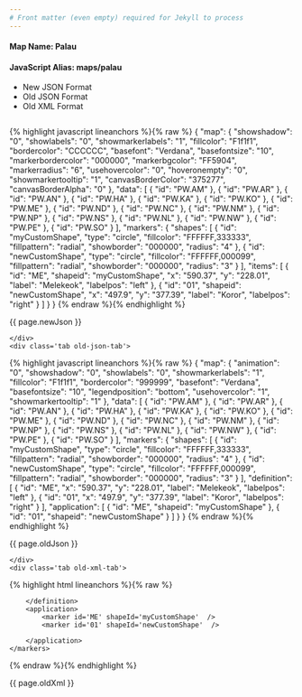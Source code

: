 ```yaml
---
# Front matter (even empty) required for Jekyll to process
---
```


#### Map Name: Palau

#### JavaScript Alias: maps/palau


<ul class='code-tabs'>
    <li class='active'>
        <a data-toggle='new-json'>New JSON Format</a>
    </li>
    <li>
        <a data-toggle='old-json'>Old JSON Format</a>
    </li>
    <li>
        <a data-toggle='old-xml'>Old XML Format</a>
    </li>
</ul>
<div class='tab-content'>
    <pre class='plain-code'></pre>
    <div class='tab new-json-tab active'>
{% highlight javascript lineanchors %}{% raw %}
{
    "map": {
        "showshadow": "0",
        "showlabels": "0",
        "showmarkerlabels": "1",
        "fillcolor": "F1f1f1",
        "bordercolor": "CCCCCC",
        "basefont": "Verdana",
        "basefontsize": "10",
        "markerbordercolor": "000000",
        "markerbgcolor": "FF5904",
        "markerradius": "6",
        "usehovercolor": "0",
        "hoveronempty": "0",
        "showmarkertooltip": "1",
        "canvasBorderColor": "375277",
        "canvasBorderAlpha": "0"
    },
    "data": [
        {
            "id": "PW.AM"
        },
        {
            "id": "PW.AR"
        },
        {
            "id": "PW.AN"
        },
        {
            "id": "PW.HA"
        },
        {
            "id": "PW.KA"
        },
        {
            "id": "PW.KO"
        },
        {
            "id": "PW.ME"
        },
        {
            "id": "PW.ND"
        },
        {
            "id": "PW.NC"
        },
        {
            "id": "PW.NM"
        },
        {
            "id": "PW.NP"
        },
        {
            "id": "PW.NS"
        },
        {
            "id": "PW.NL"
        },
        {
            "id": "PW.NW"
        },
        {
            "id": "PW.PE"
        },
        {
            "id": "PW.SO"
        }
    ],
    "markers": {
        "shapes": [
            {
                "id": "myCustomShape",
                "type": "circle",
                "fillcolor": "FFFFFF,333333",
                "fillpattern": "radial",
                "showborder": "000000",
                "radius": "4"
            },
            {
                "id": "newCustomShape",
                "type": "circle",
                "fillcolor": "FFFFFF,000099",
                "fillpattern": "radial",
                "showborder": "000000",
                "radius": "3"
            }
        ],
        "items": [
            {
                "id": "ME",
                "shapeid": "myCustomShape",
                "x": "590.37",
                "y": "228.01",
                "label": "Melekeok",
                "labelpos": "left"
            },
            {
                "id": "01",
                "shapeid": "newCustomShape",
                "x": "497.9",
                "y": "377.39",
                "label": "Koror",
                "labelpos": "right"
            }
        ]
    }
}
{% endraw %}{% endhighlight %}


<p class='text-success'>{{ page.newJson }}</p>

    </div>
    <div class='tab old-json-tab'>
{% highlight javascript lineanchors %}{% raw %}
{
    "map": {
        "animation": "0",
        "showshadow": "0",
        "showlabels": "0",
        "showmarkerlabels": "1",
        "fillcolor": "F1f1f1",
        "bordercolor": "999999",
        "basefont": "Verdana",
        "basefontsize": "10",
        "legendposition": "bottom",
        "usehovercolor": "1",
        "showmarkertooltip": "1"
    },
    "data": [
        {
            "id": "PW.AM"
        },
        {
            "id": "PW.AR"
        },
        {
            "id": "PW.AN"
        },
        {
            "id": "PW.HA"
        },
        {
            "id": "PW.KA"
        },
        {
            "id": "PW.KO"
        },
        {
            "id": "PW.ME"
        },
        {
            "id": "PW.ND"
        },
        {
            "id": "PW.NC"
        },
        {
            "id": "PW.NM"
        },
        {
            "id": "PW.NP"
        },
        {
            "id": "PW.NS"
        },
        {
            "id": "PW.NL"
        },
        {
            "id": "PW.NW"
        },
        {
            "id": "PW.PE"
        },
        {
            "id": "PW.SO"
        }
    ],
    "markers": {
        "shapes": [
            {
                "id": "myCustomShape",
                "type": "circle",
                "fillcolor": "FFFFFF,333333",
                "fillpattern": "radial",
                "showborder": "000000",
                "radius": "4"
            },
            {
                "id": "newCustomShape",
                "type": "circle",
                "fillcolor": "FFFFFF,000099",
                "fillpattern": "radial",
                "showborder": "000000",
                "radius": "3"
            }
        ],
        "definition": [
            {
                "id": "ME",
                "x": "590.37",
                "y": "228.01",
                "label": "Melekeok",
                "labelpos": "left"
            },
            {
                "id": "01",
                "x": "497.9",
                "y": "377.39",
                "label": "Koror",
                "labelpos": "right"
            }
        ],
        "application": [
            {
                "id": "ME",
                "shapeid": "myCustomShape"
            },
            {
                "id": "01",
                "shapeid": "newCustomShape"
            }
        ]
    }
}
{% endraw %}{% endhighlight %}


<p class='text-success'>{{ page.oldJson }}</p>

    </div>
    <div class='tab old-xml-tab'>
{% highlight html lineanchors %}{% raw %}
<map animation='0' showShadow='0' showLabels='0' showMarkerLabels='1' fillColor='F1f1f1' borderColor='999999' baseFont='Verdana' baseFontSize='10' legendPosition='bottom' useHoverColor='1' showMarkerToolTip='1'  >
	<data>
		<entity id='PW.AM'  />
		<entity id='PW.AR'  />
		<entity id='PW.AN'  />
		<entity id='PW.HA'  />
		<entity id='PW.KA'  />
		<entity id='PW.KO'  />
		<entity id='PW.ME'  />
		<entity id='PW.ND'  />
		<entity id='PW.NC'  />
		<entity id='PW.NM'  />
		<entity id='PW.NP'  />
		<entity id='PW.NS'  />
		<entity id='PW.NL'  />
		<entity id='PW.NW'  />
		<entity id='PW.PE'  />
		<entity id='PW.SO'  />
	</data>
	<markers>
	   <shapes>
	      <shape id='myCustomShape' type='circle' fillColor='FFFFFF,333333' fillPattern='radial' showBorder='000000' radius='4'/>
		  <shape id='newCustomShape' type='circle' fillColor='FFFFFF,000099' fillPattern='radial' showBorder='000000' radius='3'/>
		</shapes>
		<definition>
		    <marker id='ME' x='590.37' y='228.01' label='Melekeok' labelPos='left'  />
			<marker id='01' x='497.9' y='377.39' label='Koror' labelPos='right'  />

		</definition>
		<application>
		    <marker id='ME' shapeId='myCustomShape'  />
			<marker id='01' shapeId='newCustomShape'  />

		</application>
	</markers>
</map>
{% endraw %}{% endhighlight %}

<p class='text-success'>{{ page.oldXml }}</p>

</div>
</div>
